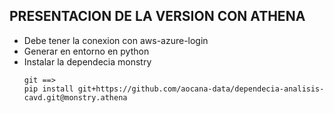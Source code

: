 ## PRESENTACION DE LA VERSION CON ATHENA

-   Debe tener la conexion con aws-azure-login
-   Generar en entorno en python
-   Instalar la dependecia monstry
    ```
    git ==>
    pip install git+https://github.com/aocana-data/dependecia-analisis-cavd.git@monstry.athena
    ```
